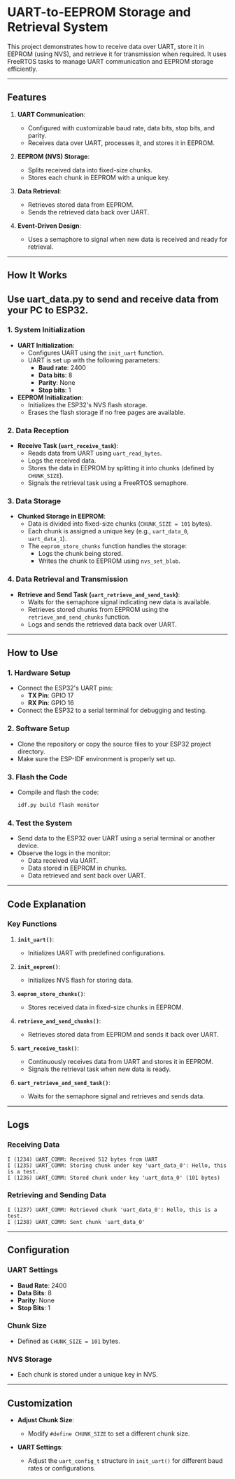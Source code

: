 
# UART-to-EEPROM Storage and Retrieval System

This project demonstrates how to receive data over UART, store it in EEPROM (using NVS), and retrieve it for transmission when required. It uses FreeRTOS tasks to manage UART communication and EEPROM storage efficiently.

---

## **Features**
1. **UART Communication**:
   - Configured with customizable baud rate, data bits, stop bits, and parity.
   - Receives data over UART, processes it, and stores it in EEPROM.

2. **EEPROM (NVS) Storage**:
   - Splits received data into fixed-size chunks.
   - Stores each chunk in EEPROM with a unique key.

3. **Data Retrieval**:
   - Retrieves stored data from EEPROM.
   - Sends the retrieved data back over UART.

4. **Event-Driven Design**:
   - Uses a semaphore to signal when new data is received and ready for retrieval.

---

## **How It Works**

## Use uart_data.py to send and receive data from your PC to ESP32.

### **1. System Initialization**
- **UART Initialization**:
  - Configures UART using the `init_uart` function.
  - UART is set up with the following parameters:
    - **Baud rate**: 2400
    - **Data bits**: 8
    - **Parity**: None
    - **Stop bits**: 1
- **EEPROM Initialization**:
  - Initializes the ESP32's NVS flash storage.
  - Erases the flash storage if no free pages are available.

### **2. Data Reception**
- **Receive Task (`uart_receive_task`)**:
  - Reads data from UART using `uart_read_bytes`.
  - Logs the received data.
  - Stores the data in EEPROM by splitting it into chunks (defined by `CHUNK_SIZE`).
  - Signals the retrieval task using a FreeRTOS semaphore.

### **3. Data Storage**
- **Chunked Storage in EEPROM**:
  - Data is divided into fixed-size chunks (`CHUNK_SIZE = 101` bytes).
  - Each chunk is assigned a unique key (e.g., `uart_data_0`, `uart_data_1`).
  - The `eeprom_store_chunks` function handles the storage:
    - Logs the chunk being stored.
    - Writes the chunk to EEPROM using `nvs_set_blob`.

### **4. Data Retrieval and Transmission**
- **Retrieve and Send Task (`uart_retrieve_and_send_task`)**:
  - Waits for the semaphore signal indicating new data is available.
  - Retrieves stored chunks from EEPROM using the `retrieve_and_send_chunks` function.
  - Logs and sends the retrieved data back over UART.

---

## **How to Use**

### **1. Hardware Setup**
- Connect the ESP32's UART pins:
  - **TX Pin**: GPIO 17
  - **RX Pin**: GPIO 16
- Connect the ESP32 to a serial terminal for debugging and testing.

### **2. Software Setup**
- Clone the repository or copy the source files to your ESP32 project directory.
- Make sure the ESP-IDF environment is properly set up.

### **3. Flash the Code**
- Compile and flash the code:
  ```bash
  idf.py build flash monitor
  ```

### **4. Test the System**
- Send data to the ESP32 over UART using a serial terminal or another device.
- Observe the logs in the monitor:
  - Data received via UART.
  - Data stored in EEPROM in chunks.
  - Data retrieved and sent back over UART.

---

## **Code Explanation**

### **Key Functions**

1. **`init_uart()`**:
   - Initializes UART with predefined configurations.

2. **`init_eeprom()`**:
   - Initializes NVS flash for storing data.

3. **`eeprom_store_chunks()`**:
   - Stores received data in fixed-size chunks in EEPROM.

4. **`retrieve_and_send_chunks()`**:
   - Retrieves stored data from EEPROM and sends it back over UART.

5. **`uart_receive_task()`**:
   - Continuously receives data from UART and stores it in EEPROM.
   - Signals the retrieval task when new data is ready.

6. **`uart_retrieve_and_send_task()`**:
   - Waits for the semaphore signal and retrieves and sends data.

---

## **Logs**

### **Receiving Data**
```
I (1234) UART_COMM: Received 512 bytes from UART
I (1235) UART_COMM: Storing chunk under key 'uart_data_0': Hello, this is a test.
I (1236) UART_COMM: Stored chunk under key 'uart_data_0' (101 bytes)
```

### **Retrieving and Sending Data**
```
I (1237) UART_COMM: Retrieved chunk 'uart_data_0': Hello, this is a test.
I (1238) UART_COMM: Sent chunk 'uart_data_0'
```

---

## **Configuration**

### **UART Settings**
- **Baud Rate**: 2400
- **Data Bits**: 8
- **Parity**: None
- **Stop Bits**: 1

### **Chunk Size**
- Defined as `CHUNK_SIZE = 101` bytes.

### **NVS Storage**
- Each chunk is stored under a unique key in NVS.

---

## **Customization**
- **Adjust Chunk Size**:
  - Modify `#define CHUNK_SIZE` to set a different chunk size.

- **UART Settings**:
  - Adjust the `uart_config_t` structure in `init_uart()` for different baud rates or configurations.

